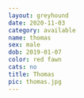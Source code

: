 ```yaml
---
layout: greyhound
date: 2020-11-03
category: available
name: thomas
sex: male
dob: 2019-01-07
color: red fawn
cats: no
title: Thomas
pic: thomas.jpg
---
```


